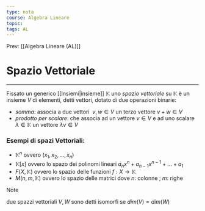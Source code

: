```yaml
---
type: nota
course: Algebra Lineare
topic: 
tags: AL
---
```


Prev: [[Algebra Lineare (AL)]]

# Spazio Vettoriale
---
 Fissato un generico [[Insiemi|insieme]] $\mathbb{K}$ uno _spazio vettoriale_ su $\mathbb{K}$ è un insieme $V$ di elementi, detti vettori, dotato di due operazioni binarie:

- _somma_:  associa a due vettori  $v, w ∈ V$ un terzo vettore $v + w ∈ V$
- _prodotto per scalare_: che associa ad un vettore $v ∈ V$ e ad uno scalare  $λ ∈ \mathbb{K}$ un vettore $\lambda v \in V$

### Esempi di spazi Vettoriali:

- $\mathbb{K}^n$ ovvero $(x_1,x_2,...,x_n)$
- $\mathbb{K}[x]$ ovvero lo spazo dei polinomi lineari $a_nx^n + a_{n-1}x^{n-1}+...+a_1$
- $F (X, \mathbb{K})$ ovvero lo spazio delle funzioni $f:X\rightarrow \mathbb{K}$
 - $M(n,m,\mathbb{K})$ ovvero lo spazio delle matrici dove $n$: colonne ; $m$: righe


>[!note]
>due spazzi vettoriali $V,W$  sono detti isomorfi se $dim(V) =dim(W)$
